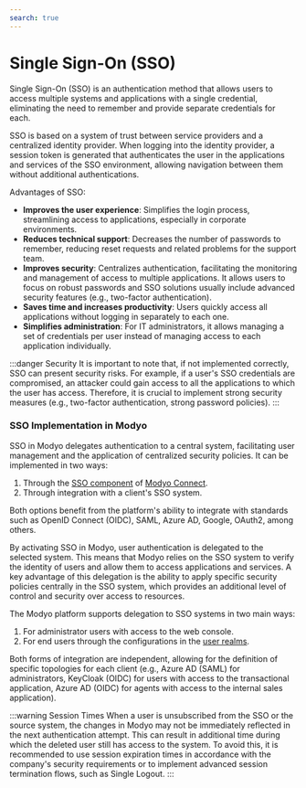 ```yaml
---
search: true
---
```


# Single Sign-On (SSO)

Single Sign-On (SSO) is an authentication method that allows users to access multiple systems and applications with a single credential, eliminating the need to remember and provide separate credentials for each.

SSO is based on a system of trust between service providers and a centralized identity provider. When logging into the identity provider, a session token is generated that authenticates the user in the applications and services of the SSO environment, allowing navigation between them without additional authentications.

Advantages of SSO:
- **Improves the user experience**: Simplifies the login process, streamlining access to applications, especially in corporate environments.
- **Reduces technical support**: Decreases the number of passwords to remember, reducing reset requests and related problems for the support team.
- **Improves security**: Centralizes authentication, facilitating the monitoring and management of access to multiple applications. It allows users to focus on robust passwords and SSO solutions usually include advanced security features (e.g., two-factor authentication).
- **Saves time and increases productivity**: Users quickly access all applications without logging in separately to each one.
- **Simplifies administration**: For IT administrators, it allows managing a set of credentials per user instead of managing access to each application individually.

:::danger Security
It is important to note that, if not implemented correctly, SSO can present security risks. For example, if a user's SSO credentials are compromised, an attacker could gain access to all the applications to which the user has access. Therefore, it is crucial to implement strong security measures (e.g., two-factor authentication, strong password policies).
:::

### SSO Implementation in Modyo

SSO in Modyo delegates authentication to a central system, facilitating user management and the application of centralized security policies. It can be implemented in two ways:

1. Through the [SSO component](/en/connect/components/infrastructure.html#single-sign-on-sso) of [Modyo Connect](/en/connect).
2. Through integration with a client's SSO system.

Both options benefit from the platform's ability to integrate with standards such as OpenID Connect (OIDC), SAML, Azure AD, Google, OAuth2, among others.

By activating SSO in Modyo, user authentication is delegated to the selected system. This means that Modyo relies on the SSO system to verify the identity of users and allow them to access applications and services. A key advantage of this delegation is the ability to apply specific security policies centrally in the SSO system, which provides an additional level of control and security over access to resources.

The Modyo platform supports delegation to SSO systems in two main ways:

1. For administrator users with access to the web console.
2. For end users through the configurations in the [user realms](/en/platform/customers/overview).

Both forms of integration are independent, allowing for the definition of specific topologies for each client (e.g., Azure AD (SAML) for administrators, KeyCloak (OIDC) for users with access to the transactional application, Azure AD (OIDC) for agents with access to the internal sales application).

:::warning Session Times
When a user is unsubscribed from the SSO or the source system, the changes in Modyo may not be immediately reflected in the next authentication attempt. This can result in additional time during which the deleted user still has access to the system. To avoid this, it is recommended to use session expiration times in accordance with the company's security requirements or to implement advanced session termination flows, such as Single Logout.
:::